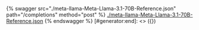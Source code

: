 [#generator:start]: <> ({ "template": "openapi" })
{% swagger src="./meta-llama-Meta-Llama-3.1-70B-Reference.json" path="/completions" method="post" %}
[./meta-llama-Meta-Llama-3.1-70B-Reference.json](./meta-llama-Meta-Llama-3.1-70B-Reference.json)
{% endswagger %}
[#generator:end]: <> ({})